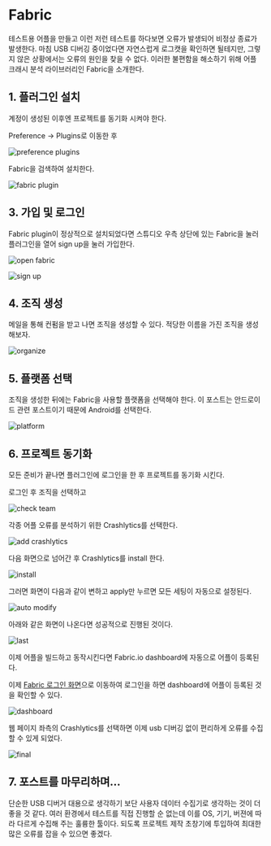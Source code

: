 # Fabric

테스트용 어플을 만들고 이런 저런 테스트를 하다보면 오류가 발생되어 비정상 종료가 발생한다. 마침 USB 디버깅 중이었다면 자연스럽게 로그캣을 확인하면 될테지만, 그렇지 않은 상황에서는 오류의 원인을 찾을 수 없다. 이러한 불편함을 해소하기 위해 어플 크래시 분석 라이브러리인 Fabric을 소개한다.

## 1. 플러그인 설치

계정이 생성된 이후엔 프로젝트를 동기화 시켜야 한다.

Preference -> Plugins로 이동한 후

![preference plugins](https://github.com/Ekutz/Fabric/blob/master/preference%20plugins.png?raw=true)

Fabric을 검색하여 설치한다.

![fabric plugin](https://github.com/Ekutz/Fabric/blob/master/fabric%20plugin.png?raw=true)

## 3. 가입 및 로그인

Fabric plugin이 정상적으로 설치되었다면 스튜디오 우측 상단에 있는 Fabric을 눌러 플러그인을 열어 sign up을 눌러 가입한다.

![open fabric](https://github.com/Ekutz/Fabric/blob/master/open%20fabric.png?raw=true)

![sign up](https://github.com/Ekutz/Fabric/blob/master/sign%20up.png?raw=true)

## 4. 조직 생성

메일을 통해 컨펌을 받고 나면 조직을 생성할 수 있다. 적당한 이름을 가진 조직을 생성해보자.

![organize](https://github.com/Ekutz/Fabric/blob/master/organize.png?raw=true)

## 5. 플랫폼 선택

조직을 생성한 뒤에는 Fabric을 사용할 플랫폼을 선택해야 한다. 이 포스트는 안드로이드 관련 포스트이기 때문에 Android를 선택한다.

![platform](https://github.com/Ekutz/Fabric/blob/master/platform.png?raw=true)

## 6. 프로젝트 동기화

모든 준비가 끝나면 플러그인에 로그인을 한 후 프로젝트를 동기화 시킨다.

로그인 후 조직을 선택하고

![check team](https://github.com/Ekutz/Fabric/blob/master/check%20team.png?raw=true)

각종 어플 오류를 분석하기 위한 Crashlytics를 선택한다.

![add crashlytics](https://github.com/Ekutz/Fabric/blob/master/add%20crashlytics.png?raw=true)

다음 화면으로 넘어간 후 Crashlytics를 install 한다.

![install](https://github.com/Ekutz/Fabric/blob/master/install.png?raw=true)

그러면 화면이 다음과 같이 변하고 apply만 누르면 모든 세팅이 자동으로 설정된다.

![auto modify](https://github.com/Ekutz/Fabric/blob/master/auto%20modify.png?raw=true)

아래와 같은 화면이 나온다면 성공적으로 진행된 것이다.

![last](https://github.com/Ekutz/Fabric/blob/master/last.png?raw=true)

이제 어플을 빌드하고 동작시킨다면 Fabric.io dashboard에 자동으로 어플이 등록된다.

이제 [Fabric 로그인 화면](https://fabric.io/login)으로 이동하여 로그인을 하면 dashboard에 어플이 등록된 것을 확인할 수 있다.

![dashboard](https://github.com/Ekutz/Fabric/blob/master/dashboard.png?raw=true)

웹 페이지 좌측의 Crashlytics를 선택하면 이제 usb 디버깅 없이 편리하게 오류를 수집할 수 있게 되었다.

![final](https://github.com/Ekutz/Fabric/blob/master/final.png?raw=true)

## 7. 포스트를 마무리하며...

단순한 USB 디버거 대용으로 생각하기 보단 사용자 데이터 수집기로 생각하는 것이 더 좋을 것 같다. 여러 환경에서 테스트를 직접 진행할 순 없는데 이를 OS, 기기, 버젼에 따라 다르게 수집해 주는 훌륭한 툴이다. 되도록 프로젝트 제작 초창기에 투입하여 최대한 많은 오류를 잡을 수 있으면 좋겠다.

